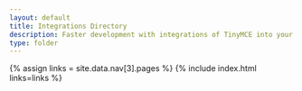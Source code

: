 ```yaml
---
layout: default
title: Integrations Directory
description: Faster development with integrations of TinyMCE into your favorite framework or CMS.
type: folder
---
```

{% assign links = site.data.nav[3].pages %}
{% include index.html links=links %}